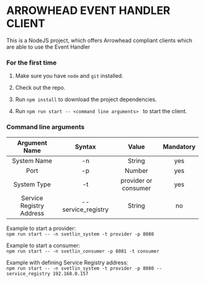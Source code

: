 # ARROWHEAD EVENT HANDLER CLIENT

This is a NodeJS project, which offers Arrowhead compliant clients which are able to use the Event Handler

### For the first time

1. Make sure you have `node` and `git` installed.
2. Check out the repo.
3. Run `npm install` to download the project dependencies.


5. Run `npm run start -- <command line arguments> ` to start the client.

### Command line arguments

| Argument Name       | Syntax           | Value  | Mandatory |
|:-------------------:|:----------------:|:------:|:---------:|
| System Name         | -n               | String | yes       |
| Port                | -p               | Number | yes       |
| System Type         | -t               | provider or consumer | yes |
| Service Registry Address | --service_registry | String | no |

Example to start a provider:  
`npm run start -- -n svetlin_system -t provider -p 8080`

Example to start a consumer:  
`npm run start -- -n svetlin_consumer -p 8081 -t consumer`

Example with defining Service Registry address:  
`npm run start -- -n svetlin_system -t provider -p 8080 --service_registry 192.168.0.157`

